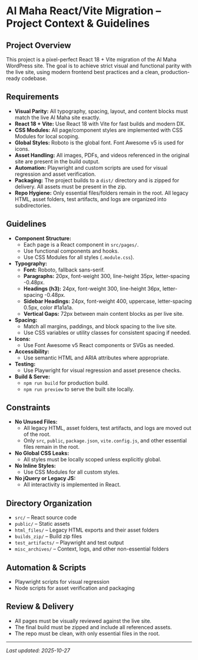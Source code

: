 # Al Maha React/Vite Migration – Project Context & Guidelines

## Project Overview
This project is a pixel-perfect React 18 + Vite migration of the Al Maha WordPress site. The goal is to achieve strict visual and functional parity with the live site, using modern frontend best practices and a clean, production-ready codebase.

## Requirements
- **Visual Parity:** All typography, spacing, layout, and content blocks must match the live Al Maha site exactly.
- **React 18 + Vite:** Use React 18 with Vite for fast builds and modern DX.
- **CSS Modules:** All page/component styles are implemented with CSS Modules for local scoping.
- **Global Styles:** Roboto is the global font. Font Awesome v5 is used for icons.
- **Asset Handling:** All images, PDFs, and videos referenced in the original site are present in the build output.
- **Automation:** Playwright and custom scripts are used for visual regression and asset verification.
- **Packaging:** The project builds to a `dist/` directory and is zipped for delivery. All assets must be present in the zip.
- **Repo Hygiene:** Only essential files/folders remain in the root. All legacy HTML, asset folders, test artifacts, and logs are organized into subdirectories.

## Guidelines
- **Component Structure:**
  - Each page is a React component in `src/pages/`.
  - Use functional components and hooks.
  - Use CSS Modules for all styles (`.module.css`).
- **Typography:**
  - **Font:** Roboto, fallback sans-serif.
  - **Paragraphs:** 20px, font-weight 300, line-height 35px, letter-spacing -0.48px.
  - **Headings (h3):** 24px, font-weight 300, line-height 36px, letter-spacing -0.48px.
  - **Sidebar Headings:** 24px, font-weight 400, uppercase, letter-spacing 0.5px, color #1a1a1a.
  - **Vertical Gaps:** 72px between main content blocks as per live site.
- **Spacing:**
  - Match all margins, paddings, and block spacing to the live site.
  - Use CSS variables or utility classes for consistent spacing if needed.
- **Icons:**
  - Use Font Awesome v5 React components or SVGs as needed.
- **Accessibility:**
  - Use semantic HTML and ARIA attributes where appropriate.
- **Testing:**
  - Use Playwright for visual regression and asset presence checks.
- **Build & Serve:**
  - `npm run build` for production build.
  - `npm run preview` to serve the built site locally.

## Constraints
- **No Unused Files:**
  - All legacy HTML, asset folders, test artifacts, and logs are moved out of the root.
  - Only `src`, `public`, `package.json`, `vite.config.js`, and other essential files remain in the root.
- **No Global CSS Leaks:**
  - All styles must be locally scoped unless explicitly global.
- **No Inline Styles:**
  - Use CSS Modules for all custom styles.
- **No jQuery or Legacy JS:**
  - All interactivity is implemented in React.

## Directory Organization
- `src/` – React source code
- `public/` – Static assets
- `html_files/` – Legacy HTML exports and their asset folders
- `builds_zip/` – Build zip files
- `test_artifacts/` – Playwright and test output
- `misc_archives/` – Context, logs, and other non-essential folders

## Automation & Scripts
- Playwright scripts for visual regression
- Node scripts for asset verification and packaging

## Review & Delivery
- All pages must be visually reviewed against the live site.
- The final build must be zipped and include all referenced assets.
- The repo must be clean, with only essential files in the root.

---

_Last updated: 2025-10-27_
